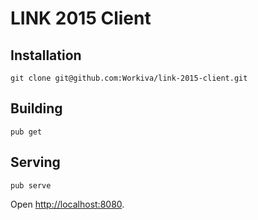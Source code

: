 # LINK 2015 Client

## Installation
```
git clone git@github.com:Workiva/link-2015-client.git
```

## Building
```
pub get
```

## Serving
```
pub serve
```

Open [http://localhost:8080](http://localhost:8080).